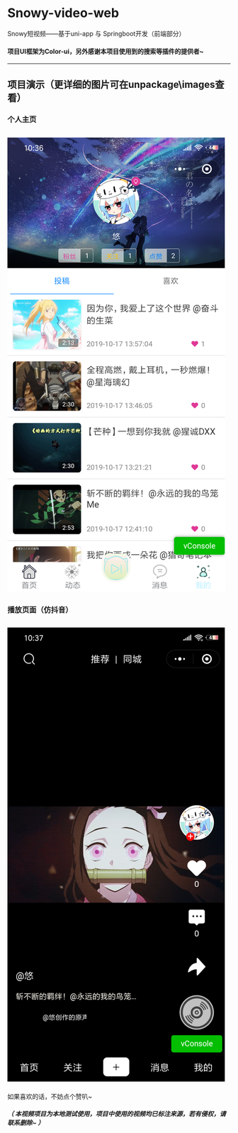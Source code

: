 # Snowy-video-web
Snowy短视频——基于uni-app 与 Springboot开发（前端部分）
#### 项目UI框架为Color-ui，另外感谢本项目使用到的搜索等插件的提供者~
----
## 项目演示（更详细的图片可在unpackage\images查看）
### 个人主页
![图片演示](unpackage/images/6.png)
----
### 播放页面（仿抖音）
![图片演示](unpackage/images/9.png)
----
如果喜欢的话，不妨点个赞叭~
##### （ 本视频项目为本地测试使用，项目中使用的视频均已标注来源，若有侵权，请联系删除~ ）

